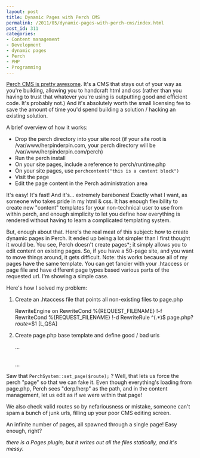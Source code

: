 ```yaml
---
layout: post
title: Dynamic Pages with Perch CMS
permalink: /2011/05/dynamic-pages-with-perch-cms/index.html
post_id: 311
categories: 
- Content management
- Development
- dynamic pages
- Perch
- PHP
- Programming
---
```


[Perch CMS is pretty awesome](http://grabaperch.com). It's a CMS that stays out 
of your way as you're building, allowing you to handcraft html and css (rather 
than you having to trust that whatever you're using is outputting good and 
efficient code. It's probably not.) And it's absolutely worth the small 
licensing fee to save the amount of time you'd spend building a solution / 
hacking an existing solution.

A brief overview of how it works:

* Drop the perch directory into your site root (if your site root is 
/var/www/herpinderpin.com, your perch directory will be 
/var/www/herpinderpin.com/perch)
* Run the perch install
* On your site pages, include a reference to perch/runtime.php
* On your site pages, use `perchcontent("this is a content block")`
* Visit the page
* Edit the page content in the Perch administration area

It's easy! It's fast! And it's... extremely barebones! Exactly what I want, as 
someone who takes pride in my html & css. It has enough flexibility to create 
new "content" templates for your non-technical user to use from within perch, 
and enough simplicity to let you define how everything is rendered without 
having to learn a complicated templating system.

But, enough about that. Here's the real meat of this subject: how to create 
dynamic pages in Perch. It ended up being a lot simpler than I first thought it 
would be. You see, Perch doesn't create pages*; it simply allows you to edit 
content on existing pages. So, if you have a 50-page site, and you want to move 
things around, it gets difficult. Note: this works because all of my pages have 
the same template. You can get fancier with your .htaccess or page file and 
have different page types based various parts of the requested url. I'm showing 
a simple case.

Here's how I solved my problem:

1. Create an .htaccess file that points all non-existing files to page.php

    RewriteEngine on
    RewriteCond %{REQUEST_FILENAME} !-f
    RewriteCond %{REQUEST_FILENAME} !-d
    RewriteRule ^(.*)$ page.php?_route_=$1 [L,QSA]

2. Create page.php base template and define good / bad urls

    <?php
      $route = strtolower($_GET['_route_']);
      //we'll make a list of valid pages
      $validRoutes = array(
        "derp",
        "derp/herp",
        "derp/mcburp"

        "page-not-found"
      );

      if(!in_array($route, $validRoutes)){
        //if not a valid route, redirect to our custom 404 page
        header('Location: /page-not-found');
        exit;
      }

      include('./perch/runtime.php');

      if($route != ''){
        PerchSystem::set_page($route); // <- MAGIC HERE
      }
    ?>

    ...

    <section>
      <h1><?php perch_content('Page title') ?></h1>
      <?php perch_content('Main content'); ?>
    </section>

    <aside>
      <h1><?php perch_content('Adbar heading'); ?></h1>
      <?php perch_content('Adbar content'); ?>
    </aside>
    ...

Saw that `PerchSystem::set_page($route);` ? Well, that lets us force the perch 
"page" so that we can fake it. Even though everything's loading from page.php, 
Perch sees "derp/herp" as the path, and in the content management, let us edit 
as if we were within that page!

We also check valid routes so by nefariousness or mistake, someone can't spam a 
bunch of junk urls, filling up your poor CMS editing screen.

An infinite number of pages, all spawned through a single page! Easy enough, 
right?

_there is a Pages plugin, but it writes out all the files statically, and it's messy._
